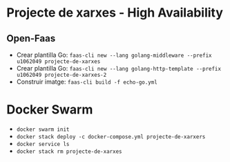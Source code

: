 # Projecte de xarxes - High Availability

## Open-Faas
- Crear plantilla Go: `faas-cli new --lang golang-middleware --prefix u1062049 projecte-de-xarxes`
- Crear plantilla Go: `faas-cli new --lang golang-http-template --prefix u1062049 projecte-de-xarxes-2`
- Construir imatge: `faas-cli build -f echo-go.yml`

# Docker Swarm
- `docker swarm init`
- `docker stack deploy -c docker-compose.yml projecte-de-xarxers`
- `docker service ls`
- `docker stack rm projecte-de-xarxes`